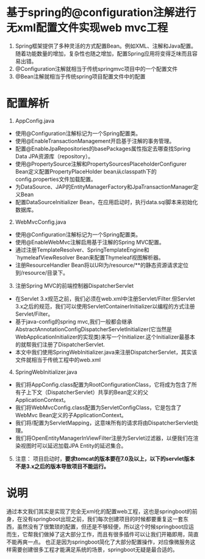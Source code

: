 # 基于spring的@configuration注解进行无xml配置文件实现web mvc工程

1. Spring框架提供了多种灵活的方式配置Bean。例如XML、注解和Java配置。随着功能数量的增加，复杂性也随之增加，配置Spring应用将变得乏味而且容易出错。
2. @Configuration注解就相当于传统springmvc项目中的一个配置文件
3. @Bean注解就相当于传统spring项目配置文件中的<bean></bean>配置

# 配置解析

1. AppConfig.java
  * 使用@Configuration注解标记为一个Spring配置类。
  * 使用@EnableTransactionManagement开启基于注解的事务管理。
  * 配置@EnableJpaRepositories的basePackages属性指定去哪查找Spring Data JPA资源库（repository）。
  * 使用@PropertySource注解和PropertySourcesPlaceholderConfigurer Bean定义配置PropertyPlaceHolder bean从classpath下的config.properties文件加载配置。
  * 为DataSource、JAP的EntityManagerFactory和JpaTransactionManager定义Bean
  * 配置DataSourceInitializer Bean，在应用启动时，执行data.sql脚本来初始化数据库。
  
2. WebMvcConfig.java
  * 使用@Configuration注解标记为一个Spring配置类。
  * 使用@EnableWebMvc注解启用基于注解的Spring MVC配置。
  * 通过注册TemplateResolver、SpringTemplateEngine和`hymeleafViewResolver Bean来配置Thymeleaf视图解析器。
  * 注册ResourceHandler Bean将以URI为/resource/**的静态资源请求定位到/resource/目录下。
  
3. 注册Spring MVC的前端控制器DispatcherServlet
  * 在Servlet 3.x规范之前，我们必须在web.xml中注册Servlet/Filter.但Servlet 3.x之后的规范，我们可以使用ServletContainerInitializer以编程的方式注册Servlet/Filter。
  * 基于java-config的spring mvc,我们一般都会继承AbstractAnnotationConfigDispatcherServletInitializer(它当然是WebApplicationInitializer的实现类)来写一个Initializer.这个Initializer最基本的就帮我们注册了DispatcherServlet.
  * 本文中我们使用SpringWebInitializer.java来注册DispatcherServlet，其实该文件就相当于传统工程中的web.xml
4. SpringWebInitializer.java
  * 我们将AppConfig.class配置为RootConfigurationClass，它将成为包含了所有子上下文（DispatcherServlet）共享的Bean定义的父ApplicationContext。
  * 我们将WebMvcConfig.class配置为ServletConfigClass，它是包含了WebMvc Bean定义的子ApplicationContext。
  * 我们将/配置为ServletMapping，这意味所有的请求将由DispatcherServlet处理。
  * 我们将OpenEntityManagerInViewFilter注册为Servlet过滤器，以便我们在渲染视图时可以延迟加载JPA Entity的延迟集合。
  
5. 注意：
  项目启动时，**要求tomcat的版本要在7.0及以上，以下的servlet版本不是3.x之后的版本导致项目不能运行。**

# 说明

通过本文我们其实是实现了完全无xml化的配置web工程，这也是springboot的前身，在没有springboot出现之前，我们每次创建项目的时候都要重复这一套东西，虽然没有了很繁琐的配置，但还是不够轻便，所以这个时候springboot应运而生，它帮我们做掉了这大部分工作，而且有很多插件可以让我们开箱即用，简直不能再爽一点。
也正是因为springboot简化了大部分配置操作，对应像微服务这样需要创建很多工程才能满足系统的场景，springboot无疑是最合适的。
